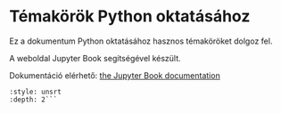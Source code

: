 # Témakörök Python oktatásához

Ez a dokumentum Python oktatásához hasznos témaköröket dolgoz fel.


A weboldal Jupyter Book segítségével készült. 

Dokumentáció elérhető: [the Jupyter Book documentation](https://jupyterbook.org) 

```{tableofcontents}
:style: unsrt
:depth: 2```